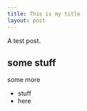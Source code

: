 ```yaml
---
title: This is my title
layout: post
---
```


A test post.

## some stuff

some more

* stuff
* here